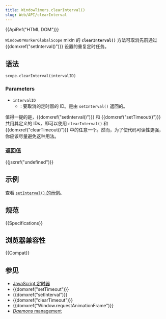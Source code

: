 ```yaml
---
title: WindowTimers.clearInterval()
slug: Web/API/clearInterval
---
```

{{ApiRef("HTML DOM")}}

`WindowOrWorkerGlobalScope` mixin 的 **`clearInterval()`** 方法可取消先前通过 {{domxref("setInterval()")}} 设置的重复定时任务。

## 语法

```plain
scope.clearInterval(intervalID)
```

### Parameters

- `intervalID`
  - : 要取消的定时器的 ID。是由 `setInterval()` 返回的。

值得一提的是，{{domxref("setInterval()")}} 和 {{domxref("setTimeout()")}} 共用其定义的 IDs，即可以使用 `clearInterval()` 和 {{domxref("clearTimeout()")}} 中的任意一个。然而，为了使代码可读性更强，你应该尽量避免这种用法。

### 返回值

{{jsxref("undefined")}}

## 示例

查看 [`setInterval()` 的示例](/zh-CN/docs/DOM/window.setInterval#Example)。

## 规范

{{Specifications}}

## 浏览器兼容性

{{Compat}}

## 参见

- [JavaScript 定时器](/zh-CN/docs/JavaScript/Timers)
- {{domxref("setTimeout")}}
- {{domxref("setInterval")}}
- {{domxref("clearTimeout")}}
- {{domxref("Window.requestAnimationFrame")}}
- [_Daemons_ management](/zh-CN/docs/JavaScript/Timers/Daemons)
